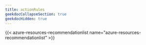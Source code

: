 ```yaml
---
title: actionRules
geekdocCollapseSection: true
geekdocHidden: true
---
```


{{< azure-resources-recommendationlist name="azure-resources-recommendationlist" >}}
